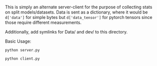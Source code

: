 This is simply an alternate server-client for the 
purpose of collecting stats on split models/datasets. 
Data is sent as a dictionary, where it would be `d['data']`
for simple bytes but `d['data_tensor']` for pytorch tensors
since those require different measurements. 

Additionally, add symlinks for Data/ and dev/ to this directory.

Basic Usage:

```python server.py```

```python client.py```